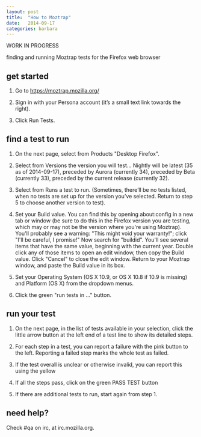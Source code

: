```yaml
---
layout: post
title:  "How to Moztrap"
date:   2014-09-17
categories: barbara
---
```

WORK IN PROGRESS

finding and running Moztrap tests for the Firefox web browser

get started
-----------

1. Go to https://moztrap.mozilla.org/

2. Sign in with your Persona account (it’s a small text link towards the right).

3. Click Run Tests.


find a test to run
------------------

1. On the next page, select from Products "Desktop Firefox".

2. Select from Versions the version you will test... Nightly will be latest (35 as of 2014-09-17), preceded by Aurora (currently 34), preceded by Beta (currently 33), preceded by the current release (currently 32).

3. Select from Runs a test to run. (Sometimes, there’ll be no tests listed, when no tests are set up for the version you’ve selected. Return to step 5 to choose another version to test).

4. Set your Build value. You can find this by opening about:config in a new tab or window (be sure to do this in the Firefox version you are testing, which may or may not be the version where you're using Moztrap). You'll probably see a warning: "This might void your warranty!"; click "I'll be careful, I promise!" Now search for "buildid". You'll see several items that have the same value, beginning with the current year. Double click any of those items to open an edit window, then copy the Build value. Click "Cancel" to close the edit window. Return to your Moztrap window, and paste the Build value in its box.

5. Set your Operating System (OS X 10.9, or OS X 10.8 if 10.9 is missing) and Platform (OS X) from the dropdown menus. 

6. Click the green "run tests in ..." button.


run your test
-------------

1. On the next page, in the list of tests available in your selection, click the little arrow button at the left end of a test line to show its detailed steps.

2. For each step in a test, you can report a failure with the pink button to the left.  Reporting a failed step marks the whole test as failed.

3. If the test overall is unclear or otherwise invalid, you can report this using the yellow 

4. If all the steps pass, click on the green PASS TEST button

5. If there are additional tests to run, start again from step 1.


need help?
----------

Check #qa on irc, at irc.mozilla.org.


